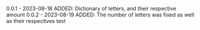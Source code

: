 0.0.1 - 2023-08-18 ADDED: Dictionary of letters, and their respective amount
0.0.2 - 2023-08-19 ADDED: The number of letters was fixed as well as their respectives test